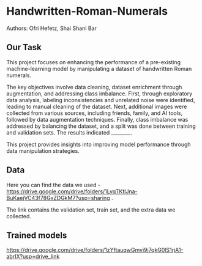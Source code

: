 # Handwritten-Roman-Numerals

Authors: Ofri Hefetz, Shai Shani Bar

## Our Task 
This project focuses on enhancing the performance of a pre-existing machine-learning model by manipulating a dataset of handwritten Roman numerals.

The key objectives involve data cleaning, dataset enrichment through augmentation, and addressing class imbalance. 
First, through exploratory data analysis, labeling inconsistencies and unrelated noise were identified, leading to manual cleaning of the dataset. 
Next, additional images were collected from various sources, including friends, family, and AI tools, followed by data augmentation techniques. 
Finally, class imbalance was addressed by balancing the dataset, and a split was done between training and validation sets. 
The results indicated ________. 

This project provides insights into improving model performance through data manipulation strategies.

## Data 
Here you can find the data we used - https://drive.google.com/drive/folders/1LvqTKtIJna-BuKaejVC43f78GxZDGkM7?usp=sharing . 

The link contains the validation set, train set, and the extra data we collected.

## Trained models 
https://drive.google.com/drive/folders/1zYftauqwGmvi9i7qkG0lS1rjA1-abrIX?usp=drive_link 
